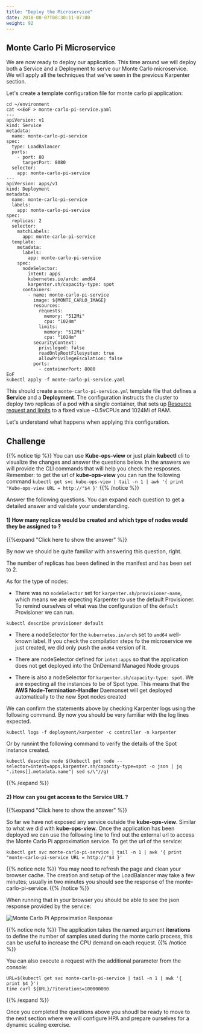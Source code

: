 ```yaml
---
title: "Deploy the Microservice"
date: 2018-08-07T08:30:11-07:00
weight: 92
---
```


## Monte Carlo Pi Microservice

We are now ready to deploy our application. This time around we will deploy both a Service and a Deployment to serve our Monte Carlo microservice. We will apply all the techniques that we've seen in the previous Karpenter section. 

Let's create a template configuration file for monte carlo pi application:

```
cd ~/environment
cat <<EoF > monte-carlo-pi-service.yaml
---
apiVersion: v1 
kind: Service 
metadata: 
  name: monte-carlo-pi-service 
spec: 
  type: LoadBalancer 
  ports: 
    - port: 80 
      targetPort: 8080 
  selector: 
    app: monte-carlo-pi-service 
--- 
apiVersion: apps/v1 
kind: Deployment 
metadata: 
  name: monte-carlo-pi-service 
  labels: 
    app: monte-carlo-pi-service 
spec: 
  replicas: 2 
  selector: 
    matchLabels: 
      app: monte-carlo-pi-service 
  template: 
    metadata: 
      labels: 
        app: monte-carlo-pi-service 
    spec:
      nodeSelector:
        intent: apps
        kubernetes.io/arch: amd64
        karpenter.sh/capacity-type: spot
      containers: 
        - name: monte-carlo-pi-service 
          image: ${MONTE_CARLO_IMAGE}
          resources: 
            requests: 
              memory: "512Mi" 
              cpu: "1024m" 
            limits: 
              memory: "512Mi" 
              cpu: "1024m" 
          securityContext: 
            privileged: false 
            readOnlyRootFilesystem: true 
            allowPrivilegeEscalation: false 
          ports: 
            - containerPort: 8080 
EoF
kubectl apply -f monte-carlo-pi-service.yaml
```

This should create a `monte-carlo-pi-service.yml` template file that defines a **Service** and a **Deployment**. The configuration instructs the cluster to deploy two replicas of a pod with a single container, that sets up [Resource request and limits](https://kubernetes.io/docs/concepts/configuration/manage-compute-resources-container/#resource-requests-and-limits-of-pod-and-container) to a fixed value ~0.5vCPUs and 1024Mi of RAM.

Let's understand what happens when applying this configuration.


## Challenge

{{% notice tip %}}
You can use **Kube-ops-view** or just plain **kubectl** cli to visualize the changes and answer the questions below. In the answers we will provide the CLI commands that will help you check the resposnes. Remember: to get the url of **kube-ops-view** you can run the following command `kubectl get svc kube-ops-view | tail -n 1 | awk '{ print "Kube-ops-view URL = http://"$4 }'`
{{% /notice %}}

Answer the following questions. You can expand each question to get a detailed answer and validate your understanding.

#### 1) How many replicas would be created and which type of nodes would they be assigned to ?  

{{%expand "Click here to show the answer" %}} 

By now we should be quite familiar with answering this question, right.

The number of replicas has been defined in the manifest and has been set to 2.

As for the type of nodes:

* There was no `nodeSelector` set for `karpenter.sh/provisioner-name`, which means we are expecting Karpenter to use the default Provisioner. To remind ourselves of what was the configuration of the `default` Provisioner we can run. 

```
kubectl describe provisioner default
```

* There a nodeSelector for the `kubernetes.io/arch` set to `amd64` well-known label. If you check the compilation steps fo the microservice we just created, we did only push the `amd64` version of it.  

* There are nodeSelector defined for `intet:apps` so that the application does not get deployed into the OnDemand Managed Node groups

* There is also a nodeSelector for `karpenter.sh/capacity-type: spot`. We are expecting all the instances to be of Spot type. This means that the **AWS Node-Termination-Handler** Daemonset will get deployed automatically to the new Spot nodes created

We can confirm the statements above by checking Karpenter logs using the following command. By now you should be very familiar with the log lines expected.

```
kubectl logs -f deployment/karpenter -c controller -n karpenter
```

Or by runnint the following command to verify the details of the Spot instance created.

```
kubectl describe node $(kubectl get node --selector=intent=apps,karpenter.sh/capacity-type=spot -o json | jq ".items[].metadata.name"| sed s/\"//g)
```

{{% /expand %}}

#### 2) How can you get access to the Service URL ? 

{{%expand "Click here to show the answer" %}}

So far we have not exposed any service outside the **kube-ops-view**. Similar to what we did with **kube-ops-view**. Once the application has been deployed we can use the following line to find out the external url to access the Monte Carlo Pi approximation service. To get the url of the service: 

```
kubectl get svc monte-carlo-pi-service | tail -n 1 | awk '{ print "monte-carlo-pi-service URL = http://"$4 }'
```

{{% notice note %}}
You may need to refresh the page and clean your browser cache. The creation and setup of the LoadBalancer may take a few minutes; usually in two minutes you should see the response of the monte-carlo-pi-service.
{{% /notice %}}

When running that in your browser you should be able to see the json response provided by the service:

![Monte Carlo Pi Approximation Response](/images/karpenter/deploy/monte_carlo_pi_output_1.png)

{{% notice note %}}
The application takes the named argument **iterations** to define the number of samples used during the monte carlo process, this can be useful to increase the CPU demand on each request. 
{{% /notice %}}

You can also execute a request with the additional parameter from the console:
```
URL=$(kubectl get svc monte-carlo-pi-service | tail -n 1 | awk '{ print $4 }')
time curl ${URL}/?iterations=100000000
```

{{% /expand %}}

Once you completed the questions above you shoudl be ready to move to the next section where we will configure HPA and prepare ourselves for a dynamic scaling exercise.